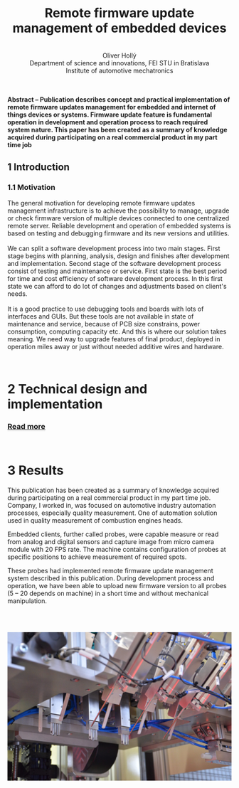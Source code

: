 # <div align="center">Remote firmware update management of embedded devices</div>

<br/>

<div align="center">Oliver Hollý</div>

<div align="center">Department of science and innovations, FEI STU in Bratislava</div>

<div align="center">Institute of automotive mechatronics</div>

<br/>
<br/>

**Abstract – Publication describes concept and practical implementation of remote firmware updates management for embedded and internet of things devices or systems. Firmware update feature is fundamental operation in development and operation process to reach required system nature. This paper has been created as a summary of knowledge acquired during participating on a real commercial product in my part time job**


## 1 Introduction
### 1.1 Motivation

The general motivation for developing remote firmware updates management infrastructure is to achieve the possibility to manage, upgrade or check firmware version of multiple devices connected to one centralized remote server. Reliable development and operation of embedded systems is based on testing and debugging firmware and its new versions and utilities.
<br/>
<br/>
We can split a software development process into two main stages. First stage begins with planning, analysis, design and finishes after development and implementation. Second stage of the software development process consist of testing and maintenance or service. First state is the best period for time and cost efficiency of software development process. In this first state we can afford to do lot of changes and adjustments based on client's needs.
<br/>
<br/>
It is a good practice to use debugging tools and boards with lots of interfaces and GUIs. But these tools are not available in state of maintenance and service, because of PCB size constrains, power consumption, computing capacity etc. And this is where our solution takes meaning. We need way to upgrade features of final product, deployed in operation miles away or just without needed additive wires and hardware.

<br/>


# 2 Technical design and implementation

### [Read more](https://github.com/Zahorack/udp-firmware-uploader/blob/master/HOLLY_SVOC_2020.pdf)
<br/>



# 3 Results

This publication has been created as a summary of knowledge
acquired during participating on a real commercial product in
my part time job. Company, I worked in, was focused on
automotive industry automation processes, especially quality
measurement. One of automation
solution used in quality measurement of combustion engines
heads.
<br/>

Embedded clients, further called probes, were capable
measure or read from analog and digital sensors and capture
image from micro camera module with 20 FPS rate. The
machine contains configuration of probes at specific positions
to achieve measurement of required spots.

These probes had implemented remote firmware update
management system described in this publication. During
development process and operation, we have been able to
upload new firmware version to all probes (5 – 20 depends on
machine) in a short time and without mechanical manipulation.

<br/>
<br/>
<p align="center">
<img src="https://github.com/Zahorack/udp-firmware-uploader/blob/master/img/probes.jpg" width="600" title="hover text">
</p>

